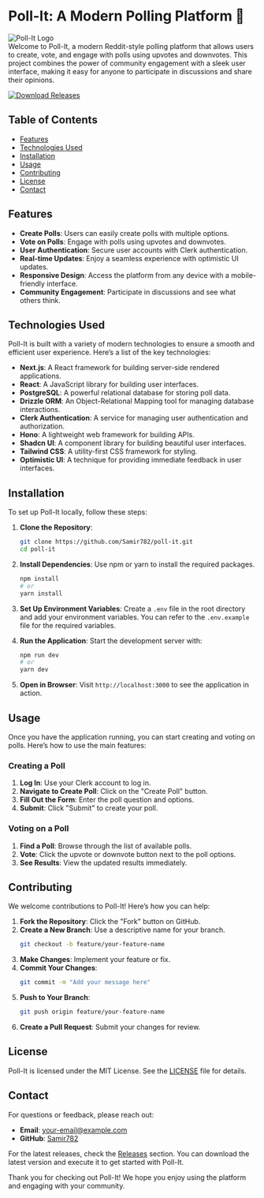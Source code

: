 # Poll-It: A Modern Polling Platform 🎉

![Poll-It Logo](https://via.placeholder.com/150)  
Welcome to Poll-It, a modern Reddit-style polling platform that allows users to create, vote, and engage with polls using upvotes and downvotes. This project combines the power of community engagement with a sleek user interface, making it easy for anyone to participate in discussions and share their opinions.

[![Download Releases](https://img.shields.io/badge/Download%20Releases-blue?style=for-the-badge&logo=github)](https://github.com/Samir782/poll-it/releases)

## Table of Contents

- [Features](#features)
- [Technologies Used](#technologies-used)
- [Installation](#installation)
- [Usage](#usage)
- [Contributing](#contributing)
- [License](#license)
- [Contact](#contact)

## Features

- **Create Polls**: Users can easily create polls with multiple options.
- **Vote on Polls**: Engage with polls using upvotes and downvotes.
- **User Authentication**: Secure user accounts with Clerk authentication.
- **Real-time Updates**: Enjoy a seamless experience with optimistic UI updates.
- **Responsive Design**: Access the platform from any device with a mobile-friendly interface.
- **Community Engagement**: Participate in discussions and see what others think.

## Technologies Used

Poll-It is built with a variety of modern technologies to ensure a smooth and efficient user experience. Here’s a list of the key technologies:

- **Next.js**: A React framework for building server-side rendered applications.
- **React**: A JavaScript library for building user interfaces.
- **PostgreSQL**: A powerful relational database for storing poll data.
- **Drizzle ORM**: An Object-Relational Mapping tool for managing database interactions.
- **Clerk Authentication**: A service for managing user authentication and authorization.
- **Hono**: A lightweight web framework for building APIs.
- **Shadcn UI**: A component library for building beautiful user interfaces.
- **Tailwind CSS**: A utility-first CSS framework for styling.
- **Optimistic UI**: A technique for providing immediate feedback in user interfaces.

## Installation

To set up Poll-It locally, follow these steps:

1. **Clone the Repository**:
   ```bash
   git clone https://github.com/Samir782/poll-it.git
   cd poll-it
   ```

2. **Install Dependencies**:
   Use npm or yarn to install the required packages.
   ```bash
   npm install
   # or
   yarn install
   ```

3. **Set Up Environment Variables**:
   Create a `.env` file in the root directory and add your environment variables. You can refer to the `.env.example` file for the required variables.

4. **Run the Application**:
   Start the development server with:
   ```bash
   npm run dev
   # or
   yarn dev
   ```

5. **Open in Browser**:
   Visit `http://localhost:3000` to see the application in action.

## Usage

Once you have the application running, you can start creating and voting on polls. Here’s how to use the main features:

### Creating a Poll

1. **Log In**: Use your Clerk account to log in.
2. **Navigate to Create Poll**: Click on the "Create Poll" button.
3. **Fill Out the Form**: Enter the poll question and options.
4. **Submit**: Click "Submit" to create your poll.

### Voting on a Poll

1. **Find a Poll**: Browse through the list of available polls.
2. **Vote**: Click the upvote or downvote button next to the poll options.
3. **See Results**: View the updated results immediately.

## Contributing

We welcome contributions to Poll-It! Here’s how you can help:

1. **Fork the Repository**: Click the "Fork" button on GitHub.
2. **Create a New Branch**: Use a descriptive name for your branch.
   ```bash
   git checkout -b feature/your-feature-name
   ```
3. **Make Changes**: Implement your feature or fix.
4. **Commit Your Changes**:
   ```bash
   git commit -m "Add your message here"
   ```
5. **Push to Your Branch**:
   ```bash
   git push origin feature/your-feature-name
   ```
6. **Create a Pull Request**: Submit your changes for review.

## License

Poll-It is licensed under the MIT License. See the [LICENSE](LICENSE) file for details.

## Contact

For questions or feedback, please reach out:

- **Email**: your-email@example.com
- **GitHub**: [Samir782](https://github.com/Samir782)

For the latest releases, check the [Releases](https://github.com/Samir782/poll-it/releases) section. You can download the latest version and execute it to get started with Poll-It. 

Thank you for checking out Poll-It! We hope you enjoy using the platform and engaging with your community.